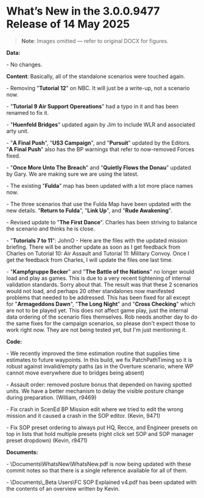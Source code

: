 # What’s New in the 3\.0\.0\.9477 Release of 14 May 2025

> **Note**: Images omitted — refer to original DOCX for figures.


__Data:__

\- No changes\.

__Content__:  Basically, all of the standalone scenarios were touched again\.

\- Removing "__Tutorial 12__" on NBC\.  It will just be a write\-up, not a scenario now\.

\- "__Tutorial 9 Air Support Opereations__" had a typo in it and has been renamed to fix it\.

\- "__Huenfeld Bridges__" updated again by Jim to include WLR and associated arty unit\.

\- "__A Final Push__", "__US3 Campaign__", and "__Pursuit__" updated by the Editors\. "__A Final Push__" also has the BP warnings that refer to now\-removed Forces fixed\.

\- "__Once More Unto The Breach__" and "__Quietly Flows the Donau__" updated by Gary\. We are making sure we are using the latest\.

\- The existing "__Fulda__" map has been updated with a lot more place names now\.

\- The three scenarios that use the Fulda Map have been updated with the new details\. "__Return to Fulda__", "__Link Up__", and "__Rude Awakening__"\.

\- Revised update to "__The First Dance__"\. Charles has been striving to balance the scenario and thinks he is close\.

\- "__Tutorials 7 to 11__": JohnO \- Here are the files with the updated mission briefing\. There will be another update as soon as I get feedback from Charles on Tutorial 10: Air Assault and Tutorial 11: Military Convoy\. Once I get the feedback from Charles, I will update the files one last time\.

\- "__Kampfgruppe Becker__" and "__The Battle of the Nations__" no longer would load and play as games\.  This is due to a very recent tightening of internal validation standards\. Sorry about that\.  The result was that these 2 scenarios would not load, and perhaps 20 other standalones now manifested problems that needed to be addressed\.  This has been fixed for all except for "__Armageddons Dawn__", "__The Long Night__" and "__Cross Checking__" which are not to be played yet\. This does not affect game play, just the internal data ordering of the scenario files themselves\. Rob needs another day to do the same fixes for the campaign scenarios, so please don't expect those to work right now\. They are not being tested yet, but I'm just mentioning it\.

__Code:__

\- We recently improved the time estimation routine that supplies time estimates to future waypoints\.  In this build, we fix PatchPathTiming so it is robust against invalid/empty paths \(as in the Overture scenario, where WP cannot move everywhere due to bridges being absent\)

\- Assault order: removed posture bonus that depended on having spotted units\. We have a better mechanism to delay the visible posture change during preparation\. \(William, r9469\)

\- Fix crash in ScenEd BP Mission edit where we tried to edit the wrong mission and it caused a crash in the SOP editor\. \(Kevin, 9471\)

\- Fix SOP preset ordering to always put HQ, Recce, and Engineer presets on top in lists that hold multiple presets \(right click set SOP and SOP manager preset dropdown\) \(Kevin, r9471\)  


__Documents:__

\- \\Documents\\WhatsNew\\WhatsNew\.pdf is now being updated with these commit notes so that there is a single reference available for all of them\.

\- \\Documents\\\_Beta Users\\FC SOP Explained v4\.pdf has been updated with the contents of an overview written by Kevin\.

